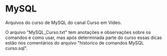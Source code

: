 # MySQL
Arquivos do curso de MySQL do canal Curso em Vídeo.

O arquivo "MySQL_Curso.txt" tem anotações e observações sobre os comandos e como usar, mas após determinada parte do curso essas dicas estão nos comentários do arquivo "historico de comandos MySQL curso.sql". 
